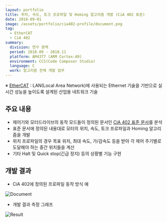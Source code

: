 ```yaml
---
layout: portfolio
title: 위치, 속도, 토크 프로파일 및 Homing 알고리즘 개발 (CiA 402 표준)
date: 2018-09-01
image: /assets/portfolio/cia402-profile/document.png
tag:
  - EtherCAT
  - CiA 402
summary:
  division: 연구 용역
  period: 2018.09 - 2018.11
  platform: AM4377 (ARM Cortex-A9)
  environment: CCS(Code Composer Studio)
  language: C
  work: 알고리즘 전체 개발 업무
---
```


※ [EtherCAT](https://www.ethercat.org/default.htm) : LAN(Local Area Network)에 사용되는 Ethernet 기술을 기반으로 실시간 성능을 높이도록 설계된 산업용 네트워크 기술

## 주요 내용

* 제어기와 모터드라이브의 동작 모드들이 정의된 문서인 [CiA 402 표준 문서](https://www.quicksilvercontrols.com/SP/AN/QCI-AN060_CiA402-CANopenDrivesAndMotionControlProfile.pdf)를 분석
* 표준 문서에 정의된 내용대로 모터의 위치, 속도, 토크 프로파일과 Homing 알고리즘을 개발
* 위치 프로파일의 경우 목표 위치, 최대 속도, 가/감속도 등을 받아 각 제어 주기별로 도달해야 하는 중간 위치들을 계산
* 기타 Halt 및 Quick stop(긴급 정지) 등의 상황별 기능 구현

## 개발 결과

* CiA 402에 정의된 프로파일 동작 방식 예

![Document]({{site.baseurl}}/assets/portfolio/cia402-profile/document.png)

* 개발 결과 측정 그래프

![Result]({{site.baseurl}}/assets/portfolio/cia402-profile/result.png)
